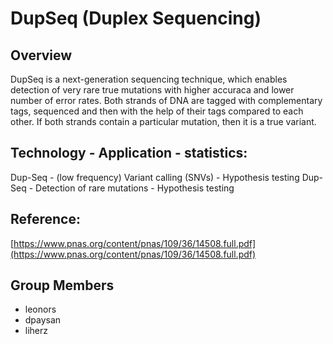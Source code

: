 # DupSeq (Duplex Sequencing)

## Overview

DupSeq is a next-generation sequencing technique, which enables detection of very rare true mutations with higher accuraca and lower number of error rates. 
Both strands of DNA are tagged with complementary tags, sequenced and then with the help of their tags compared to each other.
If both strands contain a particular mutation, then it is a true variant.

## Technology - Application - statistics:
Dup-Seq - (low frequency) Variant calling (SNVs) - Hypothesis testing
Dup-Seq - Detection of rare mutations - Hypothesis testing

## Reference:
[https://www.pnas.org/content/pnas/109/36/14508.full.pdf](https://www.pnas.org/content/pnas/109/36/14508.full.pdf)


## Group Members
- leonors
- dpaysan
- liherz
